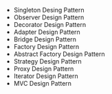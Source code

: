 - Singleton Desing Pattern
- Observer Design Pattern
- Decorator Design Pattern
- Adapter Design Pattern
- Bridge Design Pattern
- Factory Design Pattern
- Abstract Factory Design Pattern
- Strategy Design Pattern
- Proxy Design Pattern
- Iterator Design Pattern
- MVC Design Pattern
